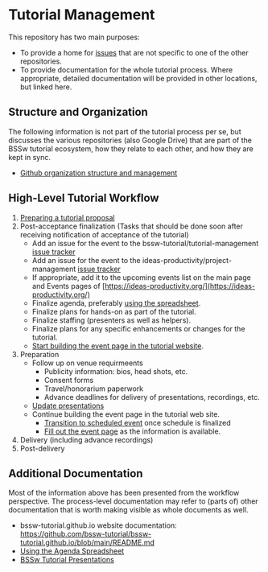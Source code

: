 # Tutorial Management

This repository has two main purposes:

* To provide a home for [issues](https://github.com/bssw-tutorial/tutorial-management/issues) that are not specific to one of the other repositories.
* To provide documentation for the whole tutorial process.  Where appropriate, detailed documentation will be provided in other locations, but linked here.

## Structure and Organization

The following information is not part of the tutorial process per se, but discusses the various repositories (also Google Drive) that are part of the BSSw tutorial ecosystem, how they relate to each other, and how they are kept in sync.

* [Github organization structure and management](Github-organization-structure-and-management.md)

## High-Level Tutorial Workflow

1) [Preparing a tutorial proposal](preparing-a-tutorial-proposal.md)
2) Post-acceptance finalization (Tasks that should be done soon after receiving notification of acceptance of the tutorial)
   - Add an issue for the event to the bssw-tutorial/tutorial-management [issue tracker](https://github.com/bssw-tutorial/tutorial-management/issues)
   - Add an issue for the event to the ideas-productivity/project-management [issue tracker](https://github.com/ideas-productivity/project-management/issues)
   - If appropriate, add it to the upcoming events list on the main page and Events pages of [https://ideas-productivity.org/](https://ideas-productivity.org/)
   - Finalize agenda, preferably [using the spreadsheet](using-the-agenda-spreadsheet.md).
   - Finalize plans for hands-on as part of the tutorial.
   - Finalize staffing (presenters as well as helpers).
   - Finalize plans for any specific enhancements or changes for the tutorial.
   - [Start building the event page in the tutorial website](https://github.com/bssw-tutorial/bssw-tutorial.github.io/blob/main/README.md#creating-a-new-tutorial-event).
3) Preparation
   - Follow up on venue requirmeents
      - Publicity information: bios, head shots, etc.
      - Consent forms
      - Travel/honorarium paperwork
      - Advance deadlines for delivery of presentations, recordings, etc.
   - [Update presentations](https://github.com/bssw-tutorial/presentations/blob/main/README.md#preparing-for-a-tutorial-event)
   - Continue building the event page in the tutorial web site.
      - [Transition to scheduled event](https://github.com/bssw-tutorial/bssw-tutorial.github.io/blob/main/README.md#transitioning-to-a-scheduled-event) once schedule is finalized
      - [Fill out the event page](https://github.com/bssw-tutorial/bssw-tutorial.github.io/blob/main/README.md#filling-out-the-event-page) as the information is available.
4) Delivery (including advance recordings)
5) Post-delivery

## Additional Documentation

Most of the information above has been presented from the workflow perspective. The process-level documentation may refer to (parts of) other documentation that is worth making visible as whole documents as well.

* bssw-tutorial.github.io website documentation: <https://github.com/bssw-tutorial/bssw-tutorial.github.io/blob/main/README.md>
* [Using the Agenda Spreadsheet](using-the-agenda-spreadsheet.md)
* [BSSw Tutorial Presentations](https://github.com/bssw-tutorial/presentations/blob/main/README.md)
